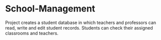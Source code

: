 # School-Management
Project creates a student database in which teachers and professors can read, write and edit student records. Students can check their assigned classrooms and teachers.
